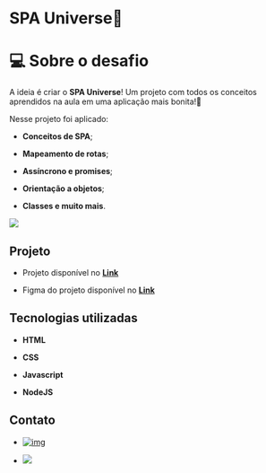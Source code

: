 # SPA Universe🌌

# 💻 Sobre o desafio

A ideia é criar o **SPA Universe**! Um projeto com todos os conceitos aprendidos na aula em uma aplicação mais bonita!🚀

Nesse projeto foi aplicado:

- **Conceitos de SPA**;

- **Mapeamento de rotas**;

- **Assíncrono e promises**;

- **Orientação a objetos**;

- **Classes e muito mais**.

  
  
  

![](https://efficient-sloth-d85.notion.site/image/https%3A%2F%2Fs3-us-west-2.amazonaws.com%2Fsecure.notion-static.com%2F4c547771-41e4-4e21-9b71-241fe1387cf6%2FUntitled.png?table=block&id=96b6325c-a690-44f8-a6b8-d7038f481da4&spaceId=08f749ff-d06d-49a8-a488-9846e081b224&width=2000&userId=&cache=v2)



## Projeto

- Projeto disponível no [**Link**](https://fabioluizz.github.io/SPA-Universe/#home)	

- Figma do projeto disponível no [**Link**](https://www.figma.com/file/oFpIF1AYItd1IY6qSpa50j/%5BDesafios-Explorer%5D-SPA-Universe-(Copy)?node-id=2%3A2)

  

## Tecnologias utilizadas

- **HTML** 

- **CSS** 

- **Javascript**

- **NodeJS**

  

## Contato

- [![img](https://camo.githubusercontent.com/b8a1ffcb4b0a201641870c9e5610f496c34ea8ec09af3522823e75eb4df26d9a/68747470733a2f2f696d672e736869656c64732e696f2f62616467652f2d4c696e6b6564496e2d3232323232323f7374796c653d666c61742d737175617265266c6f676f3d4c696e6b6564696e266c6f676f436f6c6f723d7768697465266c696e6b3d68747470733a2f2f7777772e6c696e6b6564696e2e636f6d2f696e2f7375646970746f67686f736839392f)](https://www.linkedin.com/in/fabioluizz/)

- <a href="mailto: fabioluis19341@gmail.com"><img src="https://img.shields.io/badge/-Gmail-c14438?style=flat&logo=Gmail&logoColor=white"/></a>



